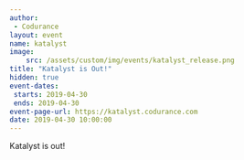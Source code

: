```yaml
---
author: 
 - Codurance
layout: event
name: katalyst
image:
    src: /assets/custom/img/events/katalyst_release.png
title: "Katalyst is Out!"
hidden: true
event-dates: 
 starts: 2019-04-30
 ends: 2019-04-30
event-page-url: https://katalyst.codurance.com
date: 2019-04-30 10:00:00
---
```


Katalyst is out!
